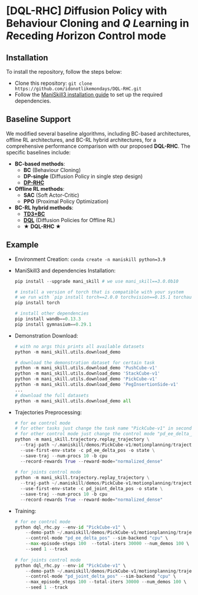 # [DQL-RHC] ***D***iffusion Policy with Behaviour Cloning and ***Q*** ***L***earning in ***R***eceding ***H***orizon *C*ontrol mode

## Installation

To install the repository, follow the steps below:

- Clone this repository: `git clone https://github.com/idonotlikemondays/DQL-RHC.git`
- Follow the [ManiSkill3 installation guide](https://github.com/haosulab/ManiSkill) to set up the required dependencies.

## Baseline Support

We modified several baseline algorithms, including BC-based architectures, offline RL architectures, and BC-RL hybrid architectures, for a comprehensive performance comparison with our proposed **DQL-RHC**. The specific baselines include:

- **BC-based methods**:
    - **BC** (Behaviour Cloning)
    - **DP-single** (Diffusion Policy in single step design)
    - [**DP-RHC**](https://github.com/real-stanford/diffusion_policy)
- **Offline RL methods**:
    - **SAC** (Soft Actor-Critic)
    - **PPO** (Proximal Policy Optimization)
- **BC-RL hybrid methods**:
    - [**TD3+BC**](https://github.com/sfujim/TD3_BC)
    - [**DQL**](https://github.com/Zhendong-Wang/Diffusion-Policies-for-Offline-RL) (Diffusion Policies for Offline RL)
    - **★** **DQL-RHC ★**

## Example

- Environment Creation: `conda create -n maniskill python=3.9`
- ManiSkill3 and dependencies Installation:
    
    ```python
    pip install --upgrade mani_skill # we use mani_skill==3.0.0b10
    
    # install a version of torch that is compatible with your system
    # we run with `pip install torch==2.0.0 torchvision==0.15.1 torchaudio==2.0.1` in our work
    pip install torch
    
    # install other dependencies
    pip install wandb==0.13.3
    pip install gymnasium==0.29.1
    ```
    
- Demonstration Download:
    
    ```python
    # with no args this prints all available datasets
    python -m mani_skill.utils.download_demo
    
    # download the demonstration dataset for certain task
    python -m mani_skill.utils.download_demo 'PushCube-v1'
    python -m mani_skill.utils.download_demo 'StackCube-v1'
    python -m mani_skill.utils.download_demo 'PickCube-v1'
    python -m mani_skill.utils.download_demo 'PegInsertionSide-v1'
    ...
    # download the full datasets
    python -m mani_skill.utils.download_demo all
    ```
    
- Trajectories Preprocessing:
    
    ```python
    # for ee control mode
    # for other tasks just change the task name "PickCube-v1" in second row
    # for other control mode just change the control mode "pd_ee_delta_pos" in third row
    python -m mani_skill.trajectory.replay_trajectory \
      --traj-path ~/.maniskill/demos/PickCube-v1/motionplanning/trajectory.h5 \
      --use-first-env-state -c pd_ee_delta_pos -o state \
      --save-traj --num-procs 10 -b cpu 
      --record-rewards True --reward-mode="normalized_dense"
      
    # for joints control mode
    python -m mani_skill.trajectory.replay_trajectory \
      --traj-path ~/.maniskill/demos/PickCube-v1/motionplanning/trajectory.h5 \
      --use-first-env-state -c pd_joint_delta_pos -o state \
      --save-traj --num-procs 10 -b cpu 
      --record-rewards True --reward-mode="normalized_dense"
    ```
    
- Training:
    
    ```python
    # for ee control mode
    python dql_rhc.py --env-id "PickCube-v1" \
    	--demo-path ~/.maniskill/demos/PickCube-v1/motionplanning/trajectory.state.pd_ee_delta_pos.cpu.h5 \
    	--control-mode "pd_ee_delta_pos" --sim-backend "cpu" \ 
    	--max-episode-steps 100  --total-iters 30000 --num_demos 100 \ 
    	--seed 1 --track
    	
    # for joints control mode
    python dql_rhc.py --env-id "PickCube-v1" \ 
    	--demo-path ~/.maniskill/demos/PickCube-v1/motionplanning/trajectory.state.pd_joint_delta_pos.cpu.h5 \ 
    	--control-mode "pd_joint_delta_pos" --sim-backend "cpu" \ 
    	--max_episode_steps 100 --total-iters 30000 --num_demos 100 \ 
    	--seed 1 --track
    ```